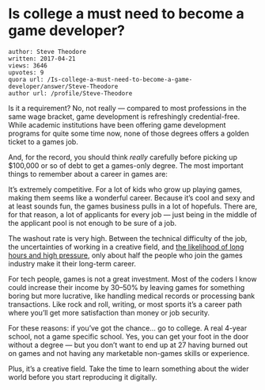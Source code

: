 # Is college a must need to become a game developer?

	author: Steve Theodore
	written: 2017-04-21
	views: 3646
	upvotes: 9
	quora url: /Is-college-a-must-need-to-become-a-game-developer/answer/Steve-Theodore
	author url: /profile/Steve-Theodore


Is it a requirement? No, not really — compared to most professions in the same wage bracket, game development is refreshingly credential-free. While academic institutions have been offering game development programs for quite some time now, none of those degrees offers a golden ticket to a games job.

And, for the record, you should think _really_  carefully before picking up $100,000 or so of debt to get a games-only degree. The most important things to remember about a career in games are:

It’s extremely competitive. For a lot of kids who grow up playing games, making them seems like a wonderful career. Because it’s cool and sexy and at least sounds fun, the games business pulls in a lot of hopefuls. There are, for that reason, a lot of applicants for every job — just being in the middle of the applicant pool is not enough to be sure of a job.

The washout rate is very high. Between the technical difficulty of the job, the uncertainties of working in a creative field, and [the likelihood of long hours and high pressure](https://www.quora.com/Do-American-game-developers-have-time-for-their-children), only about half the people who join the games industry make it their long-term career.

For tech people, games is not a great investment. Most of the coders I know could increase their income by 30–50% by leaving games for something boring but more lucrative, like handling medical records or processing bank transactions. Like rock and roll, writing, or most sports it’s a career path where you’ll get more satisfaction than money or job security.

For these reasons: if you’ve got the chance… go to college. A real 4-year school, not a game specific school. Yes, you can get your foot in the door without a degree — but you don’t want to end up at 27 having burned out on games and not having any marketable non-games skills or experience.

Plus, it’s a creative field. Take the time to learn something about the wider world before you start reproducing it digitally.

